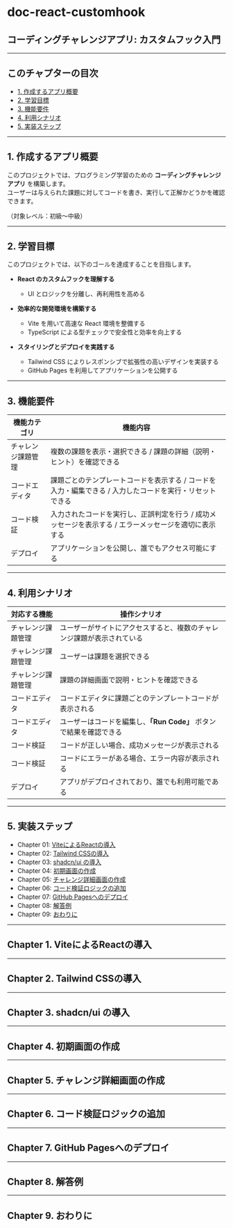 # doc-react-customhook

## コーディングチャレンジアプリ: カスタムフック入門

---

## このチャプターの目次

- [1. 作成するアプリ概要](#1-作成するアプリ概要)
- [2. 学習目標](#2-学習目標)
- [3. 機能要件](#3-機能要件)
- [4. 利用シナリオ](#4-利用シナリオ)
- [5. 実装ステップ](#5-実装ステップ)

---

## 1. 作成するアプリ概要

このプロジェクトでは、プログラミング学習のための **コーディングチャレンジアプリ** を構築します。  
ユーザーは与えられた課題に対してコードを書き、実行して正解かどうかを確認できます。

（対象レベル：初級〜中級）

---

## 2. 学習目標

このプロジェクトでは、以下のゴールを達成することを目指します。

- **React のカスタムフックを理解する**  
  - UI とロジックを分離し、再利用性を高める  

- **効率的な開発環境を構築する**  
  - Vite を用いて高速な React 環境を整備する  
  - TypeScript による型チェックで安全性と効率を向上する  

- **スタイリングとデプロイを実践する**  
  - Tailwind CSS によりレスポンシブで拡張性の高いデザインを実装する  
  - GitHub Pages を利用してアプリケーションを公開する  

---

## 3. 機能要件

| 機能カテゴリ | 機能内容 |
|--------------|----------|
| チャレンジ課題管理 | 複数の課題を表示・選択できる / 課題の詳細（説明・ヒント）を確認できる |
| コードエディタ | 課題ごとのテンプレートコードを表示する / コードを入力・編集できる / 入力したコードを実行・リセットできる |
| コード検証 | 入力されたコードを実行し、正誤判定を行う / 成功メッセージを表示する / エラーメッセージを適切に表示する |
| デプロイ | アプリケーションを公開し、誰でもアクセス可能にする |

---

## 4. 利用シナリオ

| 対応する機能    | 操作シナリオ                                                 |
| --------- | ---------------------------------------------------------- |
| チャレンジ課題管理 | ユーザーがサイトにアクセスすると、複数のチャレンジ課題が表示されている |
| チャレンジ課題管理 | ユーザーは課題を選択できる                                     |
| チャレンジ課題管理 | 課題の詳細画面で説明・ヒントを確認できる                         |
| コードエディタ   | コードエディタに課題ごとのテンプレートコードが表示される            |
| コードエディタ   | ユーザーはコードを編集し、**「Run Code」** ボタンで結果を確認できる |
| コード検証     | コードが正しい場合、成功メッセージが表示される                    |
| コード検証     | コードにエラーがある場合、エラー内容が表示される                  |
| デプロイ      | アプリがデプロイされており、誰でも利用可能である                  |

---

## 5. 実装ステップ

- Chapter 01: [ViteによるReactの導入](#chapter-1-viteによるreactの導入) 
- Chapter 02: [Tailwind CSSの導入](#chapter-2-tailwind-cssの導入)   
- Chapter 03: [shadcn/ui の導入](#chapter-3-shadcnui-の導入)
- Chapter 04: [初期画面の作成](#chapter-4-初期画面の作成)  
- Chapter 05: [チャレンジ詳細画面の作成](#chapter-5-チャレンジ詳細画面の作成)  
- Chapter 06: [コード検証ロジックの追加](#chapter-6-コード検証ロジックの追加)  
- Chapter 07: [GitHub Pagesへのデプロイ](#chapter-7-github-pagesへのデプロイ)  
- Chapter 08: [解答例](#chapter-8-解答例)
- Chapter 09: [おわりに](#chapter-9-おわりに)

---

## Chapter 1. ViteによるReactの導入

---

## Chapter 2. Tailwind CSSの導入

---

## Chapter 3. shadcn/ui の導入

---

## Chapter 4. 初期画面の作成

---

## Chapter 5. チャレンジ詳細画面の作成

---

## Chapter 6. コード検証ロジックの追加

---

## Chapter 7. GitHub Pagesへのデプロイ

---

## Chapter 8. 解答例

---

## Chapter 9. おわりに
